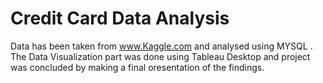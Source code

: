 # Credit Card Data Analysis

Data has been taken from www.Kaggle.com and analysed using MYSQL . 
The Data Visualization part was done using Tableau Desktop and project was concluded by making a final oresentation of the findings.
